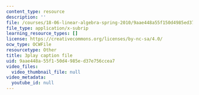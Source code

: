 ```yaml
---
content_type: resource
description: ''
file: /courses/18-06-linear-algebra-spring-2010/9aae448a55f150d4985ed37e756ccea7_QuZL5IKpO_U.vtt
file_type: application/x-subrip
learning_resource_types: []
license: https://creativecommons.org/licenses/by-nc-sa/4.0/
ocw_type: OCWFile
resourcetype: Other
title: 3play caption file
uid: 9aae448a-55f1-50d4-985e-d37e756ccea7
video_files:
  video_thumbnail_file: null
video_metadata:
  youtube_id: null
---
```


